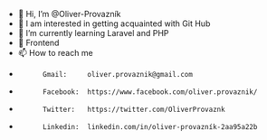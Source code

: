 - 👋 Hi, I’m @Oliver-Provazník
- 👀 I am interested in getting acquainted with Git Hub
- 🌱 I’m currently learning Laravel and PHP
- 💞️ Frontend
- 📫 How to reach me 
-           Gmail:     oliver.provaznik@gmail.com 
-           Facebook:  https://www.facebook.com/oliver.provaznik/
-           Twitter:   https://twitter.com/OliverProvaznk
-           Linkedin:  linkedin.com/in/oliver-provazník-2aa95a22b

<!---
Oliver-Provayn9k/Oliver-Provayn9k is a ✨ special ✨ repository because its `README.md` (this file) appears on your GitHub profile.
You can click the Preview link to take a look at your changes.
--->
